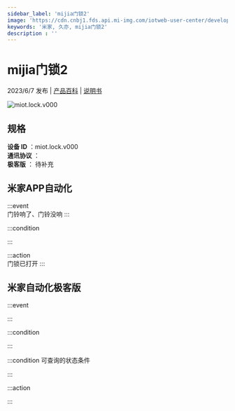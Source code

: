 ```yaml
---
sidebar_label: 'mijia门锁2'
image: 'https://cdn.cnbj1.fds.api.mi-img.com/iotweb-user-center/developer_1679049525268LjLfnSZL.png?GalaxyAccessKeyId=AKVGLQWBOVIRQ3XLEW&Expires=9223372036854775807&Signature=5AJRclkFCK8fX7gXs9h3yFxmTlk='
keywords: '米家, 久亦, mijia门锁2'
description : ''
---
```

# mijia门锁2

2023/6/7 发布 | [产品百科](https://home.mi.com/webapp/content/baike/product/index.html?model=miot.lock.v000/) | [说明书](https://home.mi.com/views/introduction.html?model=miot.lock.v000&region=cn)

![miot.lock.v000](https://cdn.cnbj1.fds.api.mi-img.com/iotweb-user-center/developer_1679049525268LjLfnSZL.png?GalaxyAccessKeyId=AKVGLQWBOVIRQ3XLEW&Expires=9223372036854775807&Signature=5AJRclkFCK8fX7gXs9h3yFxmTlk=)

## 规格  
> 
**设备 ID** ：miot.lock.v000  
**通讯协议** ：  
**极客版**  ： 待补充 


## 米家APP自动化  

:::event  
门铃响了、门铃没响
:::

:::condition  

:::

:::action   
门锁已打开
:::

## 米家自动化极客版  

:::event  

:::

:::condition  

:::

:::condition 可查询的状态条件  

:::

:::action  

:::

        
